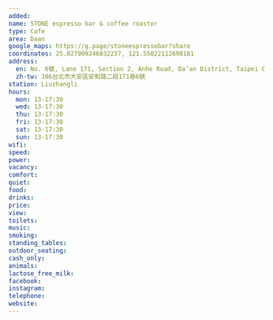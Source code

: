 ```yaml
---
added: 
name: STONE espresso bar & coffee roaster
type: Cafe
area: Daan
google_maps: https://g.page/stoneespressobar?share
coordinates: 25.027909246032237, 121.55022112698181
address:
  en: No. 6號, Lane 171, Section 2, Anhe Road, Da’an District, Taipei City, 106
  zh-tw: 106台北市大安區安和路二段171巷6號
station: Liuzhangli
hours:
  mon: 13-17:30
  wed: 13-17:30
  thu: 13-17:30
  fri: 13-17:30
  sat: 13-17:30
  sun: 13-17:30
wifi: 
speed: 
power: 
vacancy: 
comfort: 
quiet: 
food: 
drinks: 
price: 
view: 
toilets: 
music: 
smoking: 
standing_tables: 
outdoor_seating: 
cash_only: 
animals: 
lactose_free_milk: 
facebook: 
instagram: 
telephone: 
website: 
---
```

